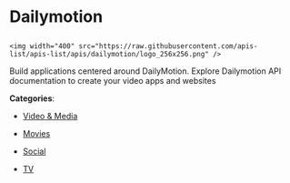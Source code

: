 # Dailymotion<p align="center">
    <img width="400" src="https://raw.githubusercontent.com/apis-list/apis-list/apis/dailymotion/logo_256x256.png" />
</p>

Build applications centered around DailyMotion. Explore Dailymotion API documentation to create your video apps and websites

**Categories**:

- [Video & Media](https://github/apis-list/apis-list#video-and-media)

- [Movies](https://github/apis-list/apis-list#movies)

- [Social](https://github/apis-list/apis-list#social)

- [TV](https://github/apis-list/apis-list#tv)





